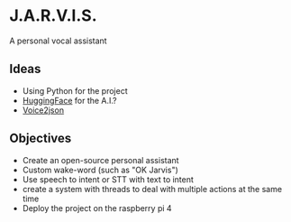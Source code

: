 # J.A.R.V.I.S.

A personal vocal assistant

## Ideas

- Using Python for the project
- [HuggingFace](https://huggingface.co) for the A.I.?
- [Voice2json](http://voice2json.org)

## Objectives

- Create an open-source personal assistant
- Custom wake-word (such as "OK Jarvis")
- Use speech to intent or STT with text to intent
- create a system with threads to deal with multiple actions at the same time
- Deploy the project on the raspberry pi 4
